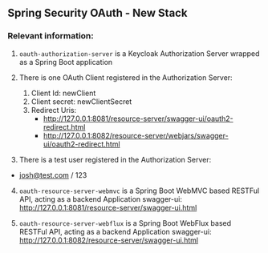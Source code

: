 ## Spring Security OAuth - New Stack

### Relevant information:

1. `oauth-authorization-server` is a Keycloak Authorization Server wrapped as a Spring
   Boot application
2. There is one OAuth Client registered in the Authorization Server:
    1. Client Id: newClient
    2. Client secret: newClientSecret
    3. Redirect Uris:
        - http://127.0.0.1:8081/resource-server/swagger-ui/oauth2-redirect.html
        - http://127.0.0.1:8082/resource-server/webjars/swagger-ui/oauth2-redirect.html

3. There is a test user registered in the Authorization Server:

- josh@test.com / 123

4. `oauth-resource-server-webmvc` is a Spring Boot WebMVC based RESTFul API, acting as a
   backend Application
   swagger-ui:  http://127.0.0.1:8081/resource-server/swagger-ui.html

5. `oauth-resource-server-webflux` is a Spring Boot WebFlux based RESTFul API, acting as a
   backend Application
   swagger-ui:  http://127.0.0.1:8082/resource-server/swagger-ui.html

